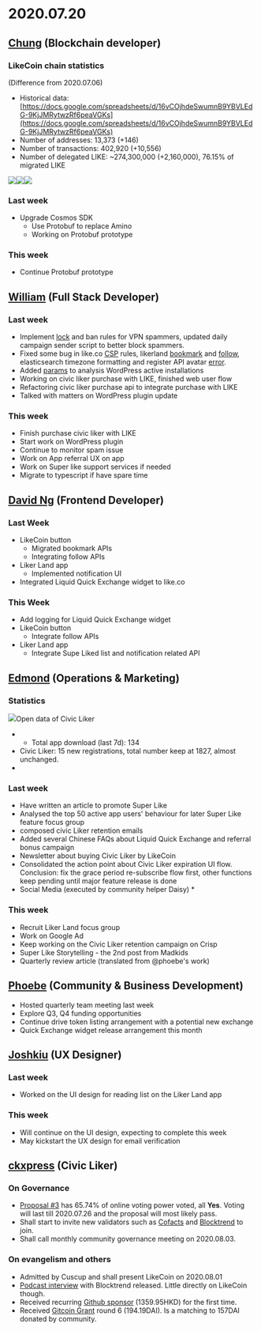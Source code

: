 # 2020.07.20

## ​[Chung](https://like.co/chungwu) \(Blockchain developer\) <a id="chung-blockchain-developer"></a>

### LikeCoin chain statistics <a id="likecoin-chain-statistics"></a>

\(Difference from 2020.07.06\)

* Historical data: [https://docs.google.com/spreadsheets/d/16vCOjhdeSwumnB9YBVLEdG-9KjJMRytwzRf6peaVGKs](https://docs.google.com/spreadsheets/d/16vCOjhdeSwumnB9YBVLEdG-9KjJMRytwzRf6peaVGKs)​
* Number of addresses: 13,373 \(+146\)
* Number of transactions: 402,920 \(+10,556\)
* Number of delegated LIKE: ~274,300,000 \(+2,160,000\), 76.15% of migrated LIKE

![](https://gblobscdn.gitbook.com/assets%2F-LL4mdaVjNgL6A1--PV0%2F-MC58SeWBIm92X4CwlmQ%2F-MC5A5jdyZTRxuuu116r%2Fimage.png?alt=media&token=d08a58bd-000f-4856-a97e-bb5533cc9753)![](https://gblobscdn.gitbook.com/assets%2F-LL4mdaVjNgL6A1--PV0%2F-MC58SeWBIm92X4CwlmQ%2F-MC5A8HodMRdbDjp2Ij8%2Fimage.png?alt=media&token=e3774bc5-a951-42f2-95cc-8ebe43f175e5)![](https://gblobscdn.gitbook.com/assets%2F-LL4mdaVjNgL6A1--PV0%2F-MC58SeWBIm92X4CwlmQ%2F-MC5ABPFteSivS9p1zY5%2Fimage.png?alt=media&token=8a62ea85-36f6-44a0-870e-12a135a43793)

### Last week <a id="last-week"></a>

* Upgrade Cosmos SDK
  * Use Protobuf to replace Amino
  * Working on Protobuf prototype

### This week <a id="this-week"></a>

* Continue Protobuf prototype

## ​[William](https://like.co/williamchong007) \(Full Stack Developer\) <a id="william-full-stack-developer"></a>

### Last week <a id="last-week-1"></a>

* Implement [lock](https://github.com/likecoin/likecoin-api-public/pull/174) and ban rules for VPN spammers, updated daily campaign sender script to better block spammers.
* Fixed some bug in like.co [CSP](https://github.com/likecoin/like-co/pull/1447) rules, likerland [bookmark](https://github.com/likecoin/liker-land/pull/265) and [follow](https://github.com/likecoin/liker-land/pull/266), elasticsearch timezone formatting and register API avatar [error](https://github.com/likecoin/likecoin-api-public/pull/175).
* Added [params](https://github.com/likecoin/likecoin-button/pull/267) to analysis WordPress active installations
* Working on civic liker purchase with LIKE, finished web user flow
* Refactoring civic liker purchase api to integrate purchase with LIKE
* Talked with matters on WordPress plugin update

### This week <a id="this-week-1"></a>

* Finish purchase civic liker with LIKE
* Start work on WordPress plugin
* Continue to monitor spam issue
* Work on App referral UX on app
* Work on Super like support services if needed
* Migrate to typescript if have spare time

## ​[David Ng](https://github.com/nwingt) \(Frontend Developer\) <a id="david-ng-frontend-developer"></a>

### Last Week <a id="last-week-2"></a>

* LikeCoin button
  * Migrated bookmark APIs
  * Integrating follow APIs
* Liker Land app
  * Implemented notification UI
* Integrated Liquid Quick Exchange widget to like.co

### **This Week** <a id="this-week-2"></a>

* Add logging for Liquid Quick Exchange widget
* LikeCoin button
  * Integrate follow APIs
* Liker Land app
  * Integrate Supe Liked list and notification related API

## **​**[**Edmond**](https://like.co/edmondyu) **\(Operations & Marketing\)** <a id="edmond-operations-and-marketing"></a>

### **Statistics** <a id="statistics"></a>

![](https://gblobscdn.gitbook.com/assets%2F-LL4mdaVjNgL6A1--PV0%2F-MC4d6c4rL4hRSFtYdLP%2F-MC4do3a97dAFf-mVtth%2Fimage.png?alt=media&token=ab8759f2-4b56-4f78-8c63-9353995bfaa1)Open data of Civic Liker

* * Total app download \(last 7d\): 134
* Civic Liker: 15 new registrations, total number keep at 1827, almost unchanged.
* 

### **Last week** <a id="last-week-3"></a>

* Have written an article to promote Super Like
* Analysed the top 50 active app users' behaviour for later Super Like feature focus group
* composed civic Liker retention emails
* Added several Chinese FAQs about Liquid Quick Exchange and referral bonus campaign
* Newsletter about buying Civic Liker by LikeCoin 
* Consolidated the action point about Civic Liker expiration UI flow.  Conclusion: fix the grace period re-subscribe flow first, other functions keep pending until major feature release is done
* Social Media \(executed by community helper Daisy\)
  * 

### This week <a id="this-week-3"></a>

* Recruit Liker Land focus group
* Work on Google Ad
* Keep working on the Civic Liker retention campaign on Crisp
* Super Like Storytelling - the 2nd post from Madkids
* Quarterly review article \(translated from @phoebe's work\)



## ​[Phoebe](https://like.co/phoebe_fb) \(Community & Business Development\) <a id="fbf6"></a>

* Hosted quarterly team meeting last week
* Explore Q3, Q4 funding opportunities
* Continue drive token listing arrangement with a potential new exchange
* Quick Exchange widget release arrangement this month

## ​[Joshkiu](https://like.co/joshkiu) \(UX Designer\) <a id="joshkiu-ux-designer"></a>

### Last week <a id="last-week-4"></a>

* Worked on the UI design for reading list on the Liker Land app

### This week <a id="this-week-4"></a>

* Will continue on the UI design, expecting to complete this week
* May kickstart the UX design for email verification

## ​[ckxpress](https://like.co/ckxpress) \(Civic Liker\) <a id="fbf6-1"></a>

### **On Governance**

* [Proposal \#3](https://likecoin.bigdipper.live/proposals/3) has 65.74% of online voting power voted, all **Yes**. Voting will last till 2020.07.26 and the proposal will most likely pass.
* Shall start to invite new validators such as [Cofacts](https://cofacts.g0v.tw/) and [Blocktrend](https://blocktrend.substack.com/) to join.
* Shall call monthly community governance meeting on 2020.08.03.

### On evangelism and others

* Admitted by Cuscup and shall present LikeCoin on 2020.08.01
* [Podcast interview](https://blocktrend.substack.com/p/-ft--2e4) with Blocktrend released. Little directly on LikeCoin though.
* Received recurring [Github sponsor](https://github.com/sponsors/likecoin) \(1359.95HKD\) for the first time.
* Received [Gitcoin Grant](https://gitcoin.co/grants/634/likecoin-republic-of-liker-land) round 6 \(194.19DAI\). Is a matching to 157DAI donated by community.

